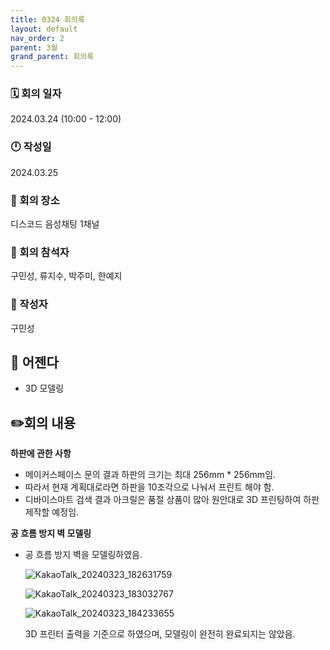 ```yaml
---
title: 0324 회의록
layout: default
nav_order: 2
parent: 3월
grand_parent: 회의록
---
```


### 🗓️ 회의 일자

2024.03.24
(10:00 - 12:00)

### 🕛 작성일

2024.03.25

### 🚩 회의 장소

디스코드 음성채팅 1채널

### 🤝 회의 참석자

구민성, 류지수, 박주미, 한예지

### 🙎 작성자

구민성

## 📣 어젠다

- 3D 모델링 

## ✏️회의 내용

**하판에 관한 사항**
- 메이커스페이스 문의 결과 하판의 크기는 최대 256mm * 256mm임.
- 따라서 현재 계획대로라면 하판을 10조각으로 나눠서 프린트 해야 함.
- 디바이스마트 검색 결과 아크릴은 품절 상품이 많아 원안대로 3D 프린팅하여 하판 제작할 예정임.

**공 흐름 방지 벽 모델링**
- 공 흐름 방지 벽을 모델링하였음.
  
  ![KakaoTalk_20240323_182631759](https://github.com/TECH-PIONEERS/tech-pioneers.github.io/assets/26852696/045e4078-817a-49a3-ad57-555b98b839ba)

  ![KakaoTalk_20240323_183032767](https://github.com/TECH-PIONEERS/tech-pioneers.github.io/assets/26852696/1579fb24-1245-4eb3-831c-01f61545d576)

  ![KakaoTalk_20240323_184233655](https://github.com/TECH-PIONEERS/tech-pioneers.github.io/assets/26852696/42532c46-c39a-4e1d-8f4d-31d05a26c01d)

  3D 프린터 출력을 기준으로 하였으며, 모델링이 완전히 완료되지는 않았음.



